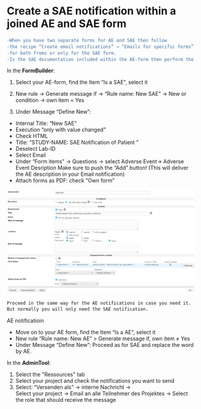 # Create a SAE notification within a joined AE and SAE form

``` diff
-When you have two separate forms for AE and SAE then follow 
-the recipe “Create email notifications” → “Emails for specific forms”) 
-for both froms or only for the SAE form.
-Is the SAE documentation included within the AE-form then perform the following steps:
```

In the **FormBuilder**:


1. Select your AE-form, find the Item “Is a SAE”, select it

2. New rule → Generate message if  → “Rule name: New SAE” → New or condition → own item = Yes

3. Under Message “Define New”:

  * Internal Title: “New SAE”
  * Execution “only with value changed”
  * Check HTML
  * Title:  “STUDY-NAME: SAE Notification of Patient <ADD-ID>”
  * Deselect Lab-ID
  * Select Email
  * Under “Form items” →  Questions → select Adverse Event→ Adverse Event Desription
  Make sure to push the “Add” button! (This will deliver the AE description in your Email notification)
  * Attach forms as PDF: check “Own form” 

![sae_notification](fig/ae_sae_form_notification.png)
  
``` diff
Proceed in the same way for the AE notifications in case you need it. 
But normally you will only need the SAE notification.
 ```

AE notificatioin
  * Move on to your AE form, find the Item “Is a AE”, select it
  * New rule “Rule name: New AE” > Generate message if, own item ≠ Yes
  * Under Message “Define New”: Proceed as for SAE and replace the word by AE.

 
In the **AdminTool**:

1. Select the "Ressources" tab
2. Select your project and check the notifications you want to send
3. Select: “Versenden als” →  interne Nachricht →  
Select your project →  Email an alle Teilnehmer des Projektes →  Select the role that should receive the message

  
